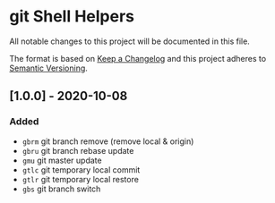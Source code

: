 # git Shell Helpers

All notable changes to this project will be documented in this file.

The format is based on [Keep a Changelog](http://keepachangelog.com/) 
and this project adheres to [Semantic Versioning](http://semver.org/).

## [1.0.0] - 2020-10-08
### Added
- `gbrm` git branch remove (remove local & origin)
- `gbru` git branch rebase update 
- `gmu` git master update
- `gtlc` git temporary local commit
- `gtlr` git temporary local restore
- `gbs` git branch switch
